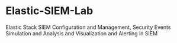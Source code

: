 # Elastic-SIEM-Lab
Elastic Stack SIEM Configuration and Management, Security Events Simulation and Analysis and Visualization and Alerting in SIEM
